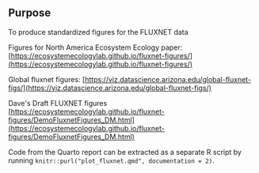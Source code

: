 ## Purpose

To produce standardized figures for the FLUXNET data

Figures for North America Ecosystem Ecology paper: [https://ecosystemecologylab.github.io/fluxnet-figures/](https://ecosystemecologylab.github.io/fluxnet-figures/)

Global fluxnet figures: [https://viz.datascience.arizona.edu/global-fluxnet-figs/](https://viz.datascience.arizona.edu/global-fluxnet-figs/)

Dave's Draft FLUXNET figures [https://ecosystemecologylab.github.io/fluxnet-figures/DemoFluxnetFigures_DM.html](https://ecosystemecologylab.github.io/fluxnet-figures/DemoFluxnetFigures_DM.html)

Code from the Quarto report can be extracted as a separate R script by running `knitr::purl("plot_fluxnet.qmd", documentation = 2)`. 
